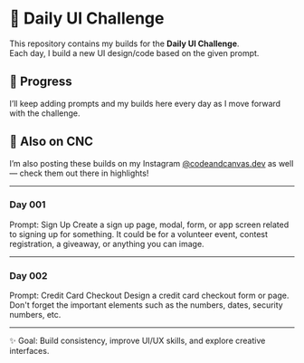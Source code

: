 # 🎨 Daily UI Challenge  

This repository contains my builds for the **Daily UI Challenge**.  
Each day, I build a new UI design/code based on the given prompt.  

## 📅 Progress  
I’ll keep adding prompts and my builds here every day as I move forward with the challenge.  

## 🔗 Also on CNC  
I’m also posting these builds on my Instagram [@codeandcanvas.dev](https://instagram.com/codeandcanvas.dev) as well — check them out there in highlights!  

---

### Day 001

Prompt: Sign Up
Create a sign up page, modal, form, or app screen related to signing up for something. It could be for a volunteer event, contest registration, a giveaway, or anything you can image.

---

### Day 002

Prompt: Credit Card Checkout
Design a credit card checkout form or page. Don't forget the important elements such as the numbers, dates, security numbers, etc.

---
✨ Goal: Build consistency, improve UI/UX skills, and explore creative interfaces.
